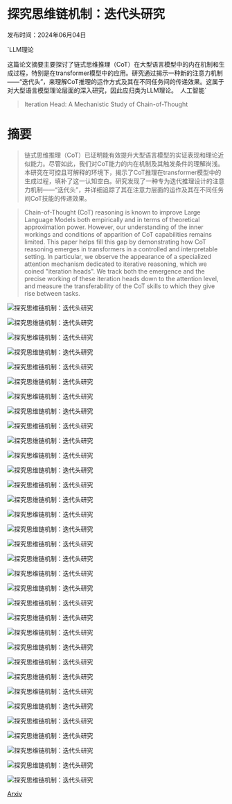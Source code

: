 # 探究思维链机制：迭代头研究

发布时间：2024年06月04日

`LLM理论

这篇论文摘要主要探讨了链式思维推理（CoT）在大型语言模型中的内在机制和生成过程，特别是在transformer模型中的应用。研究通过揭示一种新的注意力机制——“迭代头”，来理解CoT推理的运作方式及其在不同任务间的传递效果。这属于对大型语言模型理论层面的深入研究，因此应归类为LLM理论。` `人工智能`

> Iteration Head: A Mechanistic Study of Chain-of-Thought

# 摘要

> 链式思维推理（CoT）已证明能有效提升大型语言模型的实证表现和理论近似能力。尽管如此，我们对CoT能力的内在机制及其触发条件的理解尚浅。本研究在可控且可解释的环境下，揭示了CoT推理在transformer模型中的生成过程，填补了这一认知空白。研究发现了一种专为迭代推理设计的注意力机制——“迭代头”，并详细追踪了其在注意力层面的运作及其在不同任务间CoT技能的传递效果。

> Chain-of-Thought (CoT) reasoning is known to improve Large Language Models both empirically and in terms of theoretical approximation power. However, our understanding of the inner workings and conditions of apparition of CoT capabilities remains limited. This paper helps fill this gap by demonstrating how CoT reasoning emerges in transformers in a controlled and interpretable setting. In particular, we observe the appearance of a specialized attention mechanism dedicated to iterative reasoning, which we coined "iteration heads". We track both the emergence and the precise working of these iteration heads down to the attention level, and measure the transferability of the CoT skills to which they give rise between tasks.

![探究思维链机制：迭代头研究](../../../paper_images/2406.02128/x1.png)

![探究思维链机制：迭代头研究](../../../paper_images/2406.02128/x2.png)

![探究思维链机制：迭代头研究](../../../paper_images/2406.02128/x3.png)

![探究思维链机制：迭代头研究](../../../paper_images/2406.02128/x4.png)

![探究思维链机制：迭代头研究](../../../paper_images/2406.02128/x5.png)

![探究思维链机制：迭代头研究](../../../paper_images/2406.02128/x6.png)

![探究思维链机制：迭代头研究](../../../paper_images/2406.02128/x7.png)

![探究思维链机制：迭代头研究](../../../paper_images/2406.02128/x8.png)

![探究思维链机制：迭代头研究](../../../paper_images/2406.02128/x9.png)

![探究思维链机制：迭代头研究](../../../paper_images/2406.02128/x10.png)

![探究思维链机制：迭代头研究](../../../paper_images/2406.02128/x11.png)

![探究思维链机制：迭代头研究](../../../paper_images/2406.02128/x12.png)

![探究思维链机制：迭代头研究](../../../paper_images/2406.02128/x13.png)

![探究思维链机制：迭代头研究](../../../paper_images/2406.02128/x14.png)

![探究思维链机制：迭代头研究](../../../paper_images/2406.02128/x15.png)

![探究思维链机制：迭代头研究](../../../paper_images/2406.02128/x16.png)

![探究思维链机制：迭代头研究](../../../paper_images/2406.02128/x17.png)

![探究思维链机制：迭代头研究](../../../paper_images/2406.02128/x18.png)

![探究思维链机制：迭代头研究](../../../paper_images/2406.02128/x19.png)

![探究思维链机制：迭代头研究](../../../paper_images/2406.02128/x20.png)

![探究思维链机制：迭代头研究](../../../paper_images/2406.02128/x21.png)

![探究思维链机制：迭代头研究](../../../paper_images/2406.02128/x22.png)

![探究思维链机制：迭代头研究](../../../paper_images/2406.02128/x23.png)

![探究思维链机制：迭代头研究](../../../paper_images/2406.02128/x24.png)

![探究思维链机制：迭代头研究](../../../paper_images/2406.02128/x25.png)

![探究思维链机制：迭代头研究](../../../paper_images/2406.02128/x26.png)

![探究思维链机制：迭代头研究](../../../paper_images/2406.02128/x27.png)

![探究思维链机制：迭代头研究](../../../paper_images/2406.02128/x28.png)

![探究思维链机制：迭代头研究](../../../paper_images/2406.02128/x29.png)

![探究思维链机制：迭代头研究](../../../paper_images/2406.02128/x30.png)

![探究思维链机制：迭代头研究](../../../paper_images/2406.02128/x31.png)

![探究思维链机制：迭代头研究](../../../paper_images/2406.02128/x32.png)

![探究思维链机制：迭代头研究](../../../paper_images/2406.02128/x33.png)

[Arxiv](https://arxiv.org/abs/2406.02128)
